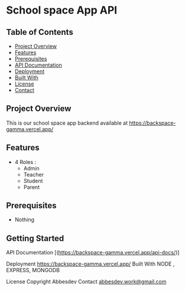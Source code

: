 # School space App API



## Table of Contents

- [Project Overview](#project-overview)
- [Features](#features)
- [Prerequisites](#prerequisites)
- [API Documentation](#api-documentation)
- [Deployment](#deployment)
- [Built With](#built-with)
- [License](#license)
- [Contact](#contact)

## Project Overview

This is our school space app backend available at https://backspace-gamma.vercel.app/

## Features

- 4 Roles :
   - Admin
   - Teacher
   - Student
   - Parent

## Prerequisites

- Nothing

## Getting Started


API Documentation
[(https://backspace-gamma.vercel.app/api-docs/)]

Deployment
https://backspace-gamma.vercel.app/
Built With
NODE  , EXPRESS, MONGODB


License
Copyright Abbesdev
Contact
abbesdev.work@gmail.com
